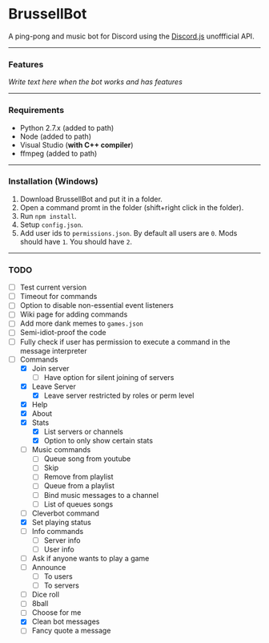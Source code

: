 # BrussellBot

A ping-pong and music bot for Discord using the [Discord.js](https://github.com/hydrabolt/discord.js/) unoffficial API.

---

### Features
*Write text here when the bot works and has features*

---

### Requirements
- Python 2.7.x (added to path)
- Node (added to path)
- Visual Studio (**with C++ compiler**)
- ffmpeg (added to path)

---

### Installation (Windows)
1. Download BrussellBot and put it in a folder.
2. Open a command promt in the folder (shift+right click in the folder).
3. Run `npm install`.
4. Setup `config.json`.
5. Add user ids to `permissions.json`. By default all users are `0`. Mods should have `1`. You should have `2`.

---

### TODO

- [ ] Test current version
- [ ] Timeout for commands
- [ ] Option to disable non-essential event listeners
- [ ] Wiki page for adding commands
- [ ] Add more dank memes to `games.json`
- [ ] Semi-idiot-proof the code
- [ ] Fully check if user has permission to execute a command in the message interpreter
- [ ] Commands
	- [x] Join server
		- [ ] Have option for silent joining of servers
	- [x] Leave Server
		- [x] Leave server restricted by roles or perm level
	- [x] Help
	- [x] About
	- [x] Stats
		- [x] List servers or channels
		- [x] Option to only show certain stats
	- [ ] Music commands
		- [ ] Queue song from youtube
		- [ ] Skip
		- [ ] Remove from playlist
		- [ ] Queue from a playlist
		- [ ] Bind music messages to a channel
		- [ ] List of queues songs
	- [ ] Cleverbot command
	- [x] Set playing status
	- [ ] Info commands
		- [ ] Server info
		- [ ] User info
	- [ ] Ask if anyone wants to play a game
	- [ ] Announce
		- [ ] To users
		- [ ] To servers
	- [ ] Dice roll
	- [ ] 8ball
	- [ ] Choose for me
	- [x] Clean bot messages
	- [ ] Fancy quote a message
